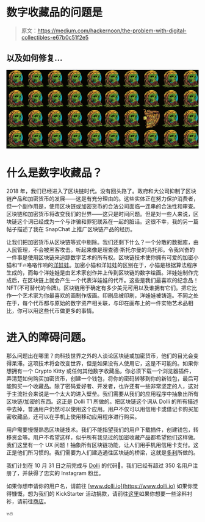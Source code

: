 # 数字收藏品的问题是

> 原文：<https://medium.com/hackernoon/the-problem-with-digital-collectibles-e67b0c51f2e5>

## 以及如何修复…

![](img/da1faa24425769814d1f747b9e9ef79e.png)

# 什么是数字收藏品？

2018 年，我们已经进入了区块链时代。没有回头路了。政府和大公司抑制了区块链产品和加密货币的发展——这是有充分理由的。这些实体正在努力保护消费者，但一个副作用是，使用区块链或加密货币的合法公司面临一连串的合法性和审查。区块链和加密货币将改变我们的世界——这只是时间问题。但是对一些人来说，区块链这个词已经成为一个与诈骗和罪犯联系在一起的脏话。这很不幸，我的另一篇帖子描述了我在 SnapChat 上推广区块链产品的经历。

让我们把加密货币从区块链等式中剔除。我们还剩下什么？一个分散的数据库，由人民管理，不会被黑客攻击。听起来像是理查德·斯托尔曼的乌托邦。令我兴奋的一件事是使用区块链来追踪数字艺术的所有权。区块链技术使你拥有可爱的加密小猫和“F🔥咯咯作响的[洋娃娃](https://www.kickstarter.com/projects/1952645749/dolli-lit-digital-collectibles)。加密小猫和洋娃娃的区别在于，小猫是根据算法程序生成的，而每个洋娃娃是由艺术家创作并上传到区块链的数字绘画。洋娃娃制作完成后，在区块链上就会产生一个代表洋娃娃的代币。这些是我们最喜欢的纪念品！NFT(不可替代的令牌)。区块链用于确定有多少美元可用以及谁拥有它们。把它比作一个艺术家为你最喜欢的画制作版画。印刷品被印刷，洋娃娃被铸造。不同之处在于，每个代币都与原始的数字资产相关联，与印在画布上的一件实物艺术品相比，你可以用这些代币做更多的事情。

# 进入的障碍问题。

那么问题出在哪里？向科技世界之外的人谈论区块链或加密货币，他们的目光会变得呆滞。这项技术将会改变世界，但是如果没有人使用它，这是不可能的。如果你想拥有一个 Crypto Kitty 或任何其他数字收藏品，你必须下载一个浏览器插件，弄清楚如何购买加密货币，创建一个钱包，将你的密码转移到你的新钱包，最后可能购买一个收藏品。除了密码爱好者、开发者，也许还有一些非常坚定的人，这对于主流社会来说是一个太大的进入壁垒。我们需要从我们的应用程序中抽象出所有区块链/加密的东西。这正是 Dolli T1 所做的。把区块链这个词从 Dolli 的所有描述中去掉，普通用户仍然可以使用这个应用。用户不仅可以用信用卡或借记卡购买加密收藏品，还可以在手机上使用移动应用程序进行购买。

用户需要慢慢熟悉区块链技术。我们不能指望我们的用户下载插件，创建钱包，转移资金等。用户不希望这样，似乎所有我见过的加密收藏产品都希望他们这样做。我们这里有一个 UX 问题！抽象所有区块链功能，让人们用手机用信用卡支付。这正是他们所习惯的。我们需要为人们建造通往区块链的桥梁，这就是[多利](https://www.kickstarter.com/projects/1952645749/dolli-lit-digital-collectibles)所做的。

我们计划在 10 月 31 日之前完成与 [Dolli](https://www.kickstarter.com/projects/1952645749/dolli-lit-digital-collectibles) 的代码🎃。我们已经有超过 350 名用户注册了，并获得了忠实的 Instagram 粉丝。

如果你想申请你的用户名，请前往 [www.dolli.io](https://www.dolli.io) 如果你觉得慷慨，想为我们的 KickStarter 活动捐款，请前往[这里](https://www.kickstarter.com/projects/1952645749/dolli-lit-digital-collectibles)如果你想要一些涂料衬衫，请前往[商店](https://shop.dolli.io)。

💀🔥